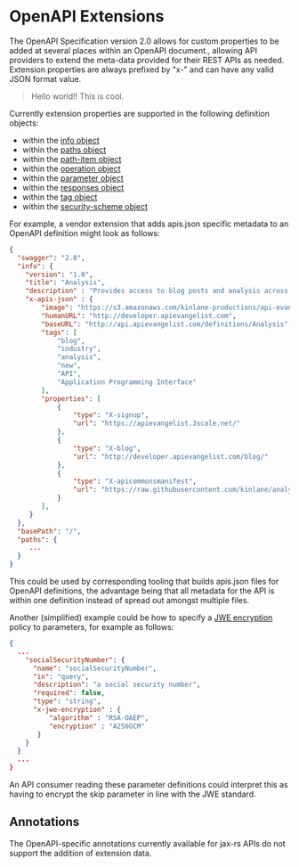 # OpenAPI Extensions

The OpenAPI Specification version 2.0 allows for custom properties to be added at several places within an OpenAPI document., allowing
API providers to extend the meta-data provided for their REST APIs as needed. Extension properties are always 
prefixed by "x-" and can have any valid JSON format value. 

> Hello world!!
> This is cool.

Currently extension properties are supported in the following definition objects:
  
* within the [info object](/versions/2.0.md#info-object)
* within the [paths object](/versions/2.0.md#paths-object)
* within the [path-item object](/versions/2.0.md#path-item-object)
* within the [operation object](/versions/2.0.md#operationObject) 
* within the [parameter object](/versions/2.0.md#parameterObject)
* within the [responses object](/versions/2.0.md#responses-object)
* within the [tag object](/versions/2.0.md#tag-object)
* within the [security-scheme object](/versions/2.0.md#security-scheme-object)

For example, a vendor extension that adds apis.json specific metadata to an OpenAPI definition might look as follows:
 
```json
{
  "swagger": "2.0",
  "info": {
    "version": "1.0",
    "title": "Analysis",
    "description" : "Provides access to blog posts and analysis across the API Evangelist network.",
    "x-apis-json" : {
        "image": "https://s3.amazonaws.com/kinlane-productions/api-evangelist/t-shirts/KL_InApiWeTrust-1000.png",
        "humanURL": "http://developer.apievangelist.com",
        "baseURL": "http://api.apievangelist.com/definitions/Analysis",
        "tags": [
            "blog",
            "industry",
            "analysis",
            "new",
            "API",
            "Application Programming Interface"
        ],
        "properties": [
            {
                "type": "X-signup",
                "url": "https://apievangelist.3scale.net/"
            },
            {
                "type": "X-blog",
                "url": "http://developer.apievangelist.com/blog/"
            },
            {
                "type": "X-apicommonsmanifest",
                "url": "https://raw.githubusercontent.com/kinlane/analysis-api/master/api-commons-manifest.json"
            }
        ],
     }
  },
  "basePath": "/",
  "paths": {
     ...
  }
}
```

This could be used by corresponding tooling that builds apis.json files for OpenAPI definitions, the advantage being that all metadata
for the API is within one definition instead of spread out amongst multiple files.

Another (simplified) example could be how to specify a [JWE encryption](http://hdknr.github.io/docs/identity/jwe.html) policy to parameters,
 for example as follows:

```json
{
  ...
    "socialSecurityNumber": {
      "name": "socialSecurityNumber",
      "in": "query",
      "description": "a social security number",
      "required": false,
      "type": "string",
      "x-jwe-encryption" : {
          "algorithm" : "RSA-OAEP",
          "encryption" : "A256GCM"
       }
    }
  }
  ...
}

```
An API consumer reading these parameter definitions could interpret this as having to encrypt the skip parameter in line
 with the JWE standard.

## Annotations

The OpenAPI-specific annotations currently available for jax-rs APIs do not support the addition of extension data.
